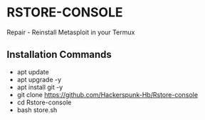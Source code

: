 # RSTORE-CONSOLE
Repair - Reinstall Metasploit in your Termux

## Installation Commands
* apt update
* apt upgrade -y
* apt install git -y
* git clone https://github.com/Hackerspunk-Hb/Rstore-console
* cd Rstore-console
* bash store.sh
